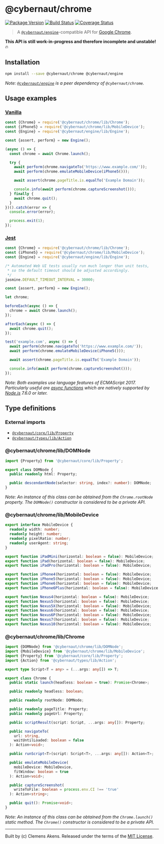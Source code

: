 # @cybernaut/chrome

[![Package Version][badge-npm-image]][badge-npm-link]
[![Build Status][badge-travis-image]][badge-travis-link]
[![Coverage Status][badge-coveralls-image]][badge-coveralls-link]

> A [`@cybernaut/engine`][package-engine]-compatible API for [Google Chrome][external-google-chrome].

**This API is still work-in-progress and therefore incomplete and unstable!** 🔥

## Installation

```sh
npm install --save @cybernaut/chrome @cybernaut/engine
```

*Note: [`@cybernaut/engine`][package-engine] is a peer dependency of `@cybernaut/chrome`.*

## Usage examples

### [Vanilla][external-vanilla-software]

```js
const {Chrome} = require('@cybernaut/chrome/lib/Chrome');
const {iPhone5} = require('@cybernaut/chrome/lib/MobileDevice');
const {Engine} = require('@cybernaut/engine/lib/Engine');

const {assert, perform} = new Engine();

(async () => {
  const chrome = await Chrome.launch();

  try {
    await perform(chrome.navigateTo('https://www.example.com/'));
    await perform(chrome.emulateMobileDevice(iPhone5()));

    await assert(chrome.pageTitle.is.equalTo('Example Domain'));

    console.info(await perform(chrome.captureScreenshot()));
  } finally {
    await chrome.quit();
  }
})().catch(error => {
  console.error(error);

  process.exit(1);
});
```

### [Jest][external-jest]

```js
const {Chrome} = require('@cybernaut/chrome/lib/Chrome');
const {iPhone5} = require('@cybernaut/chrome/lib/MobileDevice');
const {Engine} = require('@cybernaut/engine/lib/Engine');

/* Automated Web UI tests usually run much longer than unit tests,
 * so the default timeout should be adjusted accordingly.
 */
jasmine.DEFAULT_TIMEOUT_INTERVAL = 30000;

const {assert, perform} = new Engine();

let chrome;

beforeEach(async () => {
  chrome = await Chrome.launch();
});

afterEach(async () => {
  await chrome.quit();
});

test('example.com', async () => {
  await perform(chrome.navigateTo('https://www.example.com/'));
  await perform(chrome.emulateMobileDevice(iPhone5()));

  await assert(chrome.pageTitle.is.equalTo('Example Domain'));

  console.info(await perform(chrome.captureScreenshot()));
});
```

*Note: Both examples use language features of ECMAScript 2017.
Particularly useful are [async functions][external-async-function] which are natively supported by [Node.js][external-nodejs] 7.6.0 or later.*

## Type definitions

### External imports

- [`@cybernaut/core/lib/Property`][type-definition-property]
- [`@cybernaut/types/lib/Action`][type-definition-action]

### @cybernaut/chrome/lib/DOMNode

```ts
import {Property} from '@cybernaut/core/lib/Property';

export class DOMNode {
  public readonly html: Property;

  public descendantNode(selector: string, index?: number): DOMNode;
}
```

*Note: An instance of this class can be obtained from the `Chrome.rootNode` property.
The `DOMNode()` constructor is considered to be a private API.*

### @cybernaut/chrome/lib/MobileDevice

```ts
export interface MobileDevice {
  readonly width: number;
  readonly height: number;
  readonly pixelRatio: number;
  readonly userAgent: string;
}

export function iPadMini(horizontal: boolean = false): MobileDevice;
export function iPad(horizontal: boolean = false): MobileDevice;
export function iPadPro(horizontal: boolean = false): MobileDevice;

export function iPhone4(horizontal: boolean = false): MobileDevice;
export function iPhone5(horizontal: boolean = false): MobileDevice;
export function iPhone6(horizontal: boolean = false): MobileDevice;
export function iPhone6Plus(horizontal: boolean = false): MobileDevice;

export function Nexus4(horizontal: boolean = false): MobileDevice;
export function Nexus5(horizontal: boolean = false): MobileDevice;
export function Nexus5X(horizontal: boolean = false): MobileDevice;
export function Nexus6(horizontal: boolean = false): MobileDevice;
export function Nexus6P(horizontal: boolean = false): MobileDevice;
export function Nexus7(horizontal: boolean = false): MobileDevice;
export function Nexus10(horizontal: boolean = false): MobileDevice;
```

### @cybernaut/chrome/lib/Chrome

```ts
import {DOMNode} from '@cybernaut/chrome/lib/DOMNode';
import {MobileDevice} from '@cybernaut/chrome/lib/MobileDevice';
import {Property} from '@cybernaut/core/lib/Property';
import {Action} from '@cybernaut/types/lib/Action';

export type Script<T = any> = (...args: any[]) => T;

export class Chrome {
  public static launch(headless: boolean = true): Promise<Chrome>;

  public readonly headless: boolean;

  public readonly rootNode: DOMNode;

  public readonly pageTitle: Property;
  public readonly pageUrl: Property;

  public scriptResult(script: Script, ...args: any[]): Property;

  public navigateTo(
    url: string,
    waitUntilLoaded: boolean = false
  ): Action<void>;

  public runScript<T>(script: Script<T>, ...args: any[]): Action<T>;

  public emulateMobileDevice(
    mobileDevice: MobileDevice,
    fitWindow: boolean = true
  ): Action<void>;

  public captureScreenshot(
    writeToFile: boolean = process.env.CI !== 'true'
  ): Action<string>;

  public quit(): Promise<void>;
}
```

*Note: An instance of this class can be obtained from the `Chrome.launch()` static method.
The `Chrome()` constructor is considered to be a private API.*

---
Built by (c) Clemens Akens. Released under the terms of the [MIT License][cybernaut-license].

[badge-npm-image]: https://img.shields.io/npm/v/@cybernaut/chrome.svg
[badge-npm-link]: https://www.npmjs.com/package/@cybernaut/chrome
[badge-travis-image]: https://travis-ci.org/clebert/cybernaut.svg?branch=master
[badge-travis-link]: https://travis-ci.org/clebert/cybernaut
[badge-coveralls-image]: https://coveralls.io/repos/github/clebert/cybernaut/badge.svg?branch=master
[badge-coveralls-link]: https://coveralls.io/github/clebert/cybernaut?branch=master

[cybernaut-license]: https://github.com/clebert/cybernaut/blob/master/LICENSE

[package-engine]: https://github.com/clebert/cybernaut/tree/master/@cybernaut/engine

[type-definition-action]: https://github.com/clebert/cybernaut/tree/master/@cybernaut/types#cybernauttypeslibaction
[type-definition-property]: https://github.com/clebert/cybernaut/tree/master/@cybernaut/core#cybernautcorelibproperty

[external-async-function]: https://developer.mozilla.org/en-US/docs/Web/JavaScript/Reference/Statements/async_function
[external-google-chrome]: https://www.google.com/chrome/
[external-jest]: https://facebook.github.io/jest/
[external-nodejs]: https://nodejs.org/en/
[external-vanilla-software]: https://en.wikipedia.org/wiki/Vanilla_software
